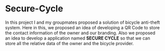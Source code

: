 # Secure-Cycle
In this project I and my groupmates proposed a solution of bicycle anti-theft system.
Here in this, we proposed an idea of developing a QR Code to store the contact information of the owner and our branding.
Also we proposed an idea to develop a application named **SECURE CYCLE** so that we can store all the relative data of the owner and the bicycle provider.

